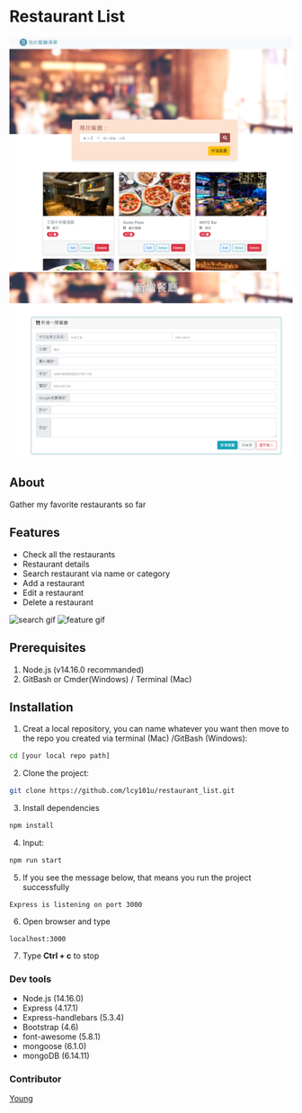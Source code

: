 # Restaurant List 
![Main Page](./public/img/Home.png)
![Add Page](./public/img/Add.png)
## About
Gather my favorite restaurants so far

## Features

- Check all the restaurants
- Restaurant details
- Search restaurant via name or category
- Add a restaurant
- Edit a restaurant
- Delete a restaurant

![search gif](./public/img/search.gif)
![feature gif](./public/img/feature.gif)

## Prerequisites

1. Node.js (v14.16.0 recommanded)
2. GitBash or Cmder(Windows) / Terminal (Mac)

## Installation
1. Creat a local repository, you can name whatever you want then move to the repo you created via  terminal (Mac) /GitBash (Windows): 
 ```Bash
cd [your local repo path]
 ```
2. Clone the project: 
```Bash
git clone https://github.com/lcy101u/restaurant_list.git
```
3. Install dependencies
```Bash
npm install
```
4. Input: 
```Bash
npm run start
```
5. If you see the message below, that means you run the project successfully
```text
Express is listening on port 3000
```
6. Open browser and type
```
localhost:3000
```
7. Type **Ctrl + c** to stop
### Dev tools

- Node.js (14.16.0)
- Express (4.17.1)
- Express-handlebars (5.3.4)
- Bootstrap (4.6)
- font-awesome (5.8.1)
- mongoose (6.1.0)
- mongoDB (6.14.11)

### Contributor

[Young](https://github.com/lcy101u)
